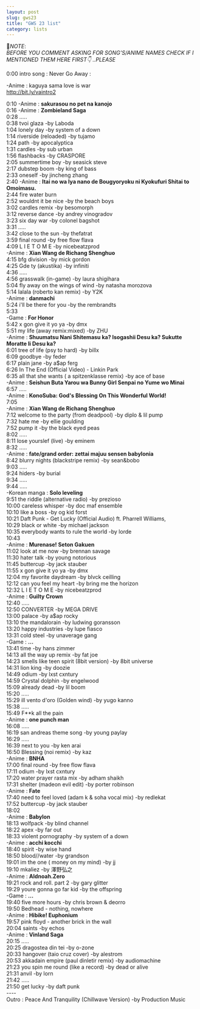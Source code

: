 ```yaml
---
layout: post
slug: gws23
title: "GWS 23 list"
category: lists
---
```

<p>📌<em>NOTE</em>:<br>
<em>BEFORE YOU COMMENT ASKING FOR SONG'S/ANIME NAMES CHECK IF I MENTIONED THEM HERE FIRST👇 ..PLEASE</em></p>
<p>0:00 intro song : Never Go Away :<br>
<p>        -Anime : kaguya sama love is war<br>
<a href="http://bit.ly/vaintro2">http://bit.ly/vaintro2</a><br>
    <p>
        0:10    -Anime : <strong>sakurasou no pet na kanojo</strong><br>
        0:16    -Anime : <strong>Zombieland Saga</strong><br>
        0:28    .....<br>
        0:38    tvoi glaza -by Laboda<br>
        1:04    lonely day -by system of a down<br>
        1:14    riverside (reloaded) -by tujamo<br>
        1:24    path -by apocalyptica<br>
        1:31    cardles -by sub urban<br>
        1:56    flashbacks -by CRASPORE<br>
        2:05    summertime boy -by seasick steve<br>
        2:17    dubstep boom -by king of bass<br>
        2:33    oneself -by jincheng zhang<br>
        2:40    -Anime : <strong>Itai no wa Iya nano de Bougyoryoku ni Kyokufuri Shitai to Omoimasu.</strong><br>
        2:44    fire water burn<br>
        2:52    wouldnt it be nice -by the beach boys<br>
        3:02    cardles remix -by besomorph<br>
        3:12    reverse dance -by andrey vinogradov<br>
        3:23    six day war -by colonel bagshot<br>
        3:31    .....<br>
        3:42    close to the sun -by thefatrat<br>
        3:59    final round -by free flow flava<br>
        4:09    L I E T O M E -by nicebeatzprod<br>
                -Anime : <strong>Xian Wang de Richang Shenghuo</strong><br>
        4:15    bfg division -by mick gordon<br>
        4:25    Gde ty (akustika) -by infiniti<br>
        4:36    .....<br>
        4:56    grasswalk (in-game) -by laura shigihara<br>
        5:04    fly away on the wings of wind -by natasha morozova<br>
        5:14    lalala (roberto kan remix) -by Y2K<br>
                -Anime : <strong>danmachi</strong><br>
        5:24    i'll be there for you -by the rembrandts<br>
        5:33    <br>
                -Game : <strong>For Honor</strong><br>
        5:42    x gon give it yo ya -by dmx<br>
        5:51    my life (away remix:mixed) -by ZHU<br>
                -Anime : <strong>Shuumatsu Nani Shitemasu ka? Isogashii Desu ka? Sukutte Moratte Ii Desu ka?</strong><br>
        6:01    tree of life (psy to hard) -by billx<br>
        6:09    goodbye -by feder<br>
        6:17    plain jane -by a$ap ferg<br>
        6:26    In The End (Official Video) - Linkin Park<br>
        6:35    all that she wants ( a spitzenklasse remix) -by ace of base<br>
                -Anime : <strong>Seishun Buta Yarou wa Bunny Girl Senpai no Yume wo Minai</strong><br>
        6:57    .....<br>
                -Anime : <strong>KonoSuba: God's Blessing On This Wonderful World!</strong><br>
        7:05    <br>
                -Anime : <strong>Xian Wang de Richang Shenghuo</strong><br>
        7:12    welcome to the party (from deadpool) -by diplo & lil pump<br>
        7:32    hate me -by ellie goulding<br>
        7:52    pump it -by the black eyed peas<br>
        8:02    .....<br>
        8:11    lose yourslef (live) -by eminem<br>
        8:32    .....<br>
                -Anime : <strong>fate/grand order: zettai majuu sensen babylonia</strong><br>
        8:42    blurry nights (blackstripe remix) -by sean&bobo<br>
        9:03    .....<br>
        9:24    hiders -by burial<br>
        9:34    .....<br>
        9:44    .....<br>
                -Korean manga : <strong>Solo leveling</strong><br>
        9:51    the riddle (alternative radio) -by prezioso<br>
        10:00   careless whisper -by doc maf ensemble<br>
        10:10   like a boss -by og kid forst<br>
        10:21   Daft Punk - Get Lucky (Official Audio) ft. Pharrell Williams,<br>
        10:29   black or white -by michael jackson<br>
        10:35   everybody wants to rule the world -by lorde<br>
        10:43   <br>
                -Anime : <strong>Murenase! Seton Gakuen</strong><br>
        11:02   look at me now -by brennan savage<br>
        11:30   hater talk -by young notorious<br>
        11:45   buttercup -by jack stauber<br>
        11:55   x gon give it yo ya -by dmx<br>
        12:04   my favorite daydream -by blvck ceilling<br>
        12:12   can you feel my heart -by bring me the horizon<br>
        12:32   L I E T O M E -by nicebeatzprod<br>
                -Anime : <strong>Guilty Crown</strong><br>
        12:40   .....<br>
        12:50   CONVERTER -by MEGA DRIVE<br>
        13:00   palace -by a$ap rocky<br>
        13:10   the mandalorain -by ludwing goransson<br>
        13:20   happy industries -by lupe fiasco<br>
        13:31   cold steel -by unaverage gang<br>
                -Game : <strong>...</strong><br>
        13:41   time -by hans zimmer<br>
        14:13   all the way up remix -by fat joe<br>
        14:23   smells like teen spirit (8bit version) -by 8bit universe<br>
        14:31   lion king -by doozie<br>
        14:49   odium -by lxst cxntury<br>
        14:59   Crystal dolphin -by engelwood<br>
        15:09   already dead -by lil boom<br>
        15:20   .....<br>
        15:29   ill vento d'oro (Golden wind) -by yugo kanno<br>
        15:38   .....<br>
        15:49   F**k all the pain<br>
                -Anime : <strong>one punch man</strong><br>
        16:08   .....<br>
        16:19   san andreas theme song -by young paylay<br>
        16:29   .....<br>
        16:39   next to you -by ken arai<br>
        16:50   Blessing (noi remix) -by kaz<br>
                -Anime : <strong>BNHA</strong><br>
        17:00   final round -by free flow flava<br>
        17:11   odium -by lxst cxntury<br>
        17:20   water prayer rasta mix -by adham shaikh<br>
        17:31   shelter (madeon evil edit) -by porter robinson<br>
                -Anime : <strong>Fate</strong><br>
        17:40   need to feel loved (adam k & soha vocal mix) -by redlekat<br>
        17:52   buttercup -by jack stauber<br>
        18:02   <br>
                -Anime : <strong>Babylon</strong><br>
        18:13   wolfpack -by blind channel<br>
        18:22   apex -by far out<br>
        18:33   violent pornography -by system of a down<br>
                -Anime : <strong>acchi kocchi</strong><br>
        18:40   spirit -by wise hand<br>
        18:50   blood//water -by grandson<br>
        19:01   im the one ( money on my mind) -by jj<br>
        19:10   mkaliez -by 澤野弘之<br>
                -Anime : <strong>Aldnoah.Zero</strong><br>
        19:21   rock and roll. part 2 -by gary glitter<br>
        19:29   youre gonna go far kid -by the offspring<br>
                -Game : <strong>...</strong><br>
        19:40   five more hours -by chris brown & deorro<br>
        19:50   Bedhead - nothing, nowhere<br>
                -Anime : <strong>Hibike! Euphonium</strong><br>
        19:57   pink floyd - another brick in the wall<br>
        20:04   saints -by echos<br>
                -Anime : <strong>Vinland Saga</strong><br>
        20:15   .....<br>
        20:25   dragostea din tei -by o-zone<br>
        20:33   hangover (taio cruz cover) -by alestrom<br>
        20:53   akkadain empire (paul dinletir remix) -by audiomachine<br>
        21:23   you spin me round (like a record) -by dead or alive<br>
        21:31   anvil -by lorn<br>
        21:42   .....<br>
        21:50   get lucky -by daft punk<br>
        ----<br>
        Outro : Peace And Tranquility (Chillwave Version) -by Production Music<br>
    </p>